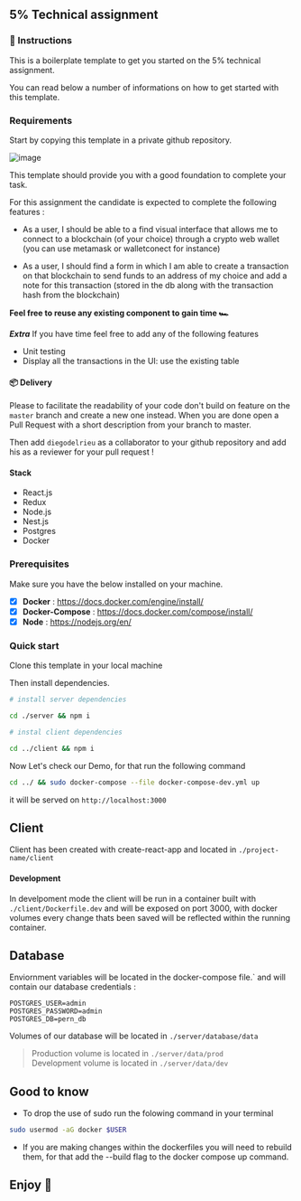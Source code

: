 ## 5% Technical assignment

### 📕 Instructions

This is a boilerplate template to get you started on the 5% technical assignment.

You can read below a number of informations on how to get started with this template.

### Requirements

Start by copying this template in a private github repository.

![image](https://user-images.githubusercontent.com/46749544/160638681-dc3d4209-d3be-4a32-a4df-16766d2a38f8.png)

This template should provide you with a good foundation to complete your task.

For this assignment the candidate is expected to complete the following features :

- As a user, I should be able to a find visual interface that allows me to connect to a blockchain (of your choice) through a crypto web wallet (you can use metamask or walletconect for instance)

- As a user, I should find a form in which I am able to create a transaction on that blockchain to send funds to an address of my choice and add a note for this transaction (stored in the db along with the transaction hash from the blockchain)

**Feel free to reuse any existing component to gain time 🏎️**

**_Extra_**
If you have time feel free to add any of the following features

- Unit testing
- Display all the transactions in the UI: use the existing table

#### 📦 Delivery

Please to facilitate the readability of your code don't build on feature on the `master` branch and create a new one instead.
When you are done open a Pull Request with a short description from your branch to master.

Then add `diegodelrieu` as a collaborator to your github repository and add his as a reviewer for your pull request !

#### Stack

- React.js
- Redux
- Node.js
- Nest.js
- Postgres
- Docker

### Prerequisites

Make sure you have the below installed on your machine.

- [x] **Docker** : https://docs.docker.com/engine/install/
- [x] **Docker-Compose** : https://docs.docker.com/compose/install/
- [x] **Node** : https://nodejs.org/en/

### Quick start

Clone this template in your local machine

Then install dependencies.

```bash
# install server dependencies

cd ./server && npm i

# instal client dependencies

cd ../client && npm i
```

Now Let's check our Demo, for that run the following command

```bash
cd ../ && sudo docker-compose --file docker-compose-dev.yml up
```

it will be served on `http://localhost:3000`

## Client

Client has been created with create-react-app and located in `./project-name/client`

#### Development

In develpoment mode the client will be run in a container built with `./client/Dockerfile.dev` and will be exposed on port 3000, with docker volumes every change thats been saved will be reflected within the running container.

## Database

Enviornment variables will be located in the docker-compose file.`
and will contain our database credentials :

```
POSTGRES_USER=admin
POSTGRES_PASSWORD=admin
POSTGRES_DB=pern_db
```

Volumes of our database will be located in `./server/database/data`

> Production volume is located in `./server/data/prod` </br>
> Development volume is located in `./server/data/dev`

## Good to know

- To drop the use of sudo run the folowing command in your terminal

```bash
sudo usermod -aG docker $USER
```

- If you are making changes within the dockerfiles you will need to rebuild them, for that add the --build flag to the docker compose up command.

## Enjoy 🎉
